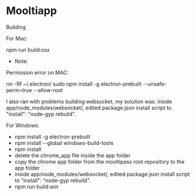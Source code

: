 # Mooltiapp

Building

For Mac:

npm run build:osx

* Note: 

Permission error on MAC:

rm -Rf ~/.electron/
sudo npm install -g electron-prebuilt --unsafe-perm=true --allow-root

I also ran with problems building websocket, my solution was: inside app/node_modules/websocket/, edited package.json install script to "install": "node-gyp rebuild".

For Windows:

- npm install -g electron-prebuilt 
- npm install --global windows-build-tools
- npm install
- delete the chrome_app file inside the app folder
- copy the chrome app folder from the mooltipass root repository to the app folder
- inside app/node_modules/websocket/, edited package.json install script to "install": "node-gyp rebuild".
- npm run build:win